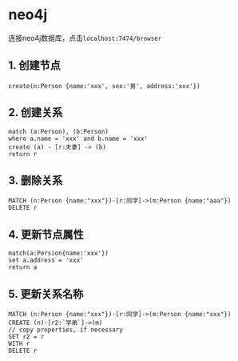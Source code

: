 # neo4j

连接neo4j数据库，点击`localhost:7474/browser`


## 1. 创建节点

```
create(n:Person {name:'xxx', sex:'男', address:'xxx'})
```

## 2. 创建关系

```
match (a:Person), (b:Person)
where a.name = 'xxx' and b.name = 'xxx'
create (a) - [r:夫妻] -> (b)
return r

```

## 3. 删除关系
```
MATCH (n:Person {name:"xxx"})-[r:同学]->(m:Person {name:"aaa"})
DELETE r
```

## 4. 更新节点属性
```
match(a:Persion{name:'xxx'})
set a.address = 'xxx'
return a
```

## 5. 更新关系名称
```
MATCH (n:Person {name:"xxx"})-[r:同学]->(m:Person {name:"xxx"})
CREATE (n)-[r2:`学弟`]->(m)
// copy properties, if necessary
SET r2 = r
WITH r
DELETE r
```






